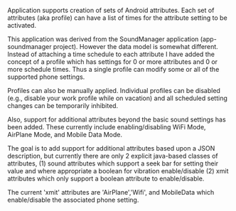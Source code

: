 Application supports creation of sets of Android attributes. Each set of attributes (aka profile) can have a list of times for the attribute setting to be activated.

This application was derived from the SoundManager application (app-soundmanager project).
However the data model is somewhat different. Instead of attaching a time schedule to each attribute I have added the concept of a profile which has settings for 0 or more attributes and 0 or more schedule times. Thus a single profile can modify some or all of the supported phone settings.

Profiles can also be manually applied. Individual profiles can be disabled (e.g., disable your work profile while on vacation) and all scheduled setting changes can be temporarily inhibited.

Also, support for additional attributes beyond the basic sound settings has been added.
These currently include enabling/disabling WiFi Mode, AirPlane Mode, and Mobile Data Mode.

The goal is to add support for additional attributes based upon a JSON description, but currently there are only 2 explicit java-based classes of attributes,
(1) sound attributes which support a seek bar for setting their value and where appropriate a boolean for vibration enable/disable
(2) xmit attributes which only support a boolean attribute to enable/disable.

The current 'xmit' attributes are 'AirPlane','Wifi', and MobileData which enable/disable the associated phone setting.
